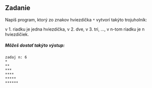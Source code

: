 ## Zadanie
Napíš program, ktorý zo znakov hviezdička ``*`` vytvorí takýto trojuholník: 

v 1. riadku je jedna hviezdička, v 2. dve, v 3. tri, …, v n-tom riadku je n hviezdičiek.

##### Môžeš dostať takýto výstup:
```
zadaj n: 6
*
**
***
****
*****
******
```